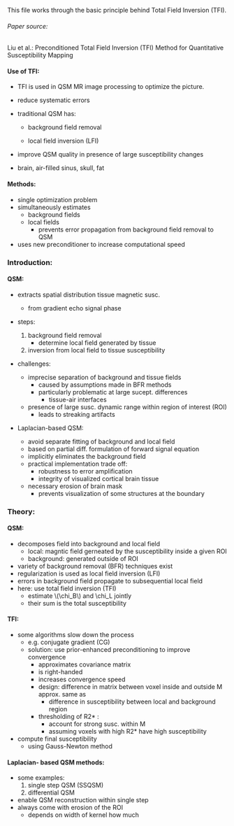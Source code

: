 This file works through the basic principle behind Total Field Inversion (TFI).
###### Paper source:
Liu et al.: Preconditioned Total Field Inversion (TFI) Method for Quantitative Susceptibility Mapping

#### Use of TFI:
* TFI is used in QSM MR image processing to optimize the picture.
- reduce systematic errors
- traditional QSM has: 

  - background field removal
  
  - local field inversion (LFI)

- improve QSM quality in presence of large susceptibility changes
- brain, air-filled sinus, skull, fat

#### Methods:
- single optimization problem
- simultaneously estimates
    * background fields
    * local fields
        -  prevents error propagation from background field removal to QSM
- uses new preconditioner to increase computational speed

### Introduction:
#### QSM:
- extracts spatial distribution tissue magnetic susc.
  * from gradient echo signal phase
- steps:
    1) background field removal
        - determine local field generated by tissue
    2) inversion from local field to tissue susceptibility

- challenges:
  * imprecise separation of background and tissue fields
    * caused by assumptions made in BFR methods
    * particularly problematic at large sucept. differences
      * tissue-air interfaces
  * presence of large susc. dynamic range within region of interest (ROI)
       * leads to streaking artifacts

- Laplacian-based QSM:
    - avoid separate fitting of background and local field
    - based on partial diff. formulation of forward signal equation
    - implicitly eliminates the background field
    - practical implementation trade off:
        - robustness to error amplification
        - integrity of visualized cortical brain tissue
    - necessary erosion of brain mask
        - prevents visualization of some structures at the boundary
        
### Theory:
#### QSM: 
- decomposes field into background and local field
    - local: magntic field gerneated by the susceptibility inside a given ROI
    - background: generated outside of ROI
- variety of background removal (BFR) techniques exist 
- regularization is used as local field  inversion (LFI)
- errors in background field propagate to subsequential local field
- here: use total field inversion (TFI)
    * estimate \\(\chi_B\\) and \chi_L jointly
    * their sum is the total susceptibility

#### TFI:
-  some algorithms slow down the process
    * e.g. conjugate gradient (CG)
    * solution: use prior-enhanced preconditioning to improve convergence
        * approximates covariance matrix
        * is right-handed
        * increases convergence speed
        * design: difference in matrix between voxel inside and outside M approx. same as
            * difference in susceptibility between local and background region 
        * thresholding of R2* :
            * account for strong susc. within M
            * assuming voxels with high R2* have high susceptibility
- compute final susceptibility
    * using Gauss-Newton method
        
#### Laplacian- based QSM methods:
- some examples:
    1) single step QSM (SSQSM)
    2) differential QSM
- enable QSM reconstruction within single step
- always come with erosion of the ROI
    - depends on width of kernel how much
        


